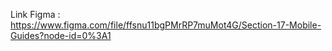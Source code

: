 Link Figma : https://www.figma.com/file/ffsnu11bgPMrRP7muMot4G/Section-17-Mobile-Guides?node-id=0%3A1
